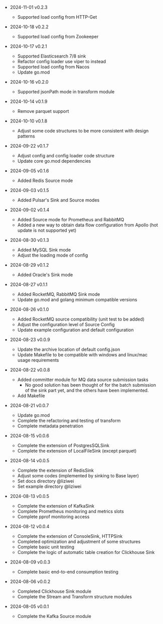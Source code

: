 * 2024-11-01 v0.2.3
  * Supported load config from HTTP-Get

* 2024-10-18 v0.2.2
  * Supported load config from Zookeeper

* 2024-10-17 v0.2.1
  * Supported Elasticsearch 7/8 sink
  * Refactor config loader use viper to instead
  * Supported load config from Nacos
  * Update go.mod

* 2024-10-16 v0.2.0
  * Supported jsonPath mode in transform module

* 2024-10-14 v0.1.9
  * Remove parquet support

* 2024-10-10 v0.1.8
  * Adjust some code structures to be more consistent with design patterns

* 2024-09-22 v0.1.7
  * Adjust config and config loader code structure
  * Update core go.mod dependencies

* 2024-09-05 v0.1.6
  * Added Redis Source mode

* 2024-09-03 v0.1.5
  * Added Pulsar's Sink and Source modes

* 2024-09-02 v0.1.4
  * Added Source mode for Prometheus and RabbitMQ
  * Added a new way to obtain data flow configuration from Apollo (hot update is not supported yet)

* 2024-08-30 v0.1.3
  * Added MySQL Sink mode
  * Adjust the loading mode of config

* 2024-08-29 v0.1.2
  * Added Oracle's Sink mode

* 2024-08-27 v0.1.1
  * Added RocketMQ, RabbitMQ Sink mode
  * Update go.mod and golang minimum compatible versions

* 2024-08-26 v0.1.0
  * Added RocketMQ source compatibility (unit test to be added)
  * Adjust the configuration level of Source Config
  * Update example configuration and default configuration

* 2024-08-23 v0.0.9
  * Update the archive location of default config.json
  * Update Makefile to be compatible with windows and linux/mac usage requirements

* 2024-08-22 v0.0.8
  * Added committer module for MQ data source submission tasks
    * No good solution has been thought of for the batch submission of the sink part yet, and the others have been implemented.
  * Add Makefile

* 2024-08-21 v0.0.7
  * Update go.mod
  * Complete the refactoring and testing of transform
  * Complete metadata penetration

* 2024-08-15 v0.0.6
  * Complete the extension of PostgresSQLSink
  * Complete the extension of LocalFileSink (except parquet)

* 2024-08-14 v0.0.5
  * Complete the extension of RedisSink
  * Adjust some codes (implemented by sinking to Base layer)
  * Set docs directory @liziwei
  * Set example directory @liziwei

* 2024-08-13 v0.0.5
  * Complete the extension of KafkaSink
  * Complete Prometheus monitoring and metrics slots
  * Complete pprof monitoring access

* 2024-08-12 v0.0.4
  * Complete the extension of ConsoleSink, HTTPSink
  * Completed optimization and adjustment of some structures
  * Complete basic unit testing
  * Complete the logic of automatic table creation for Clickhouse Sink

* 2024-08-09 v0.0.3
  * Complete basic end-to-end consumption testing

* 2024-08-06 v0.0.2
  * Completed Clickhouse Sink module
  * Complete the Stream and Transform structure modules

* 2024-08-05 v0.0.1
  * Complete the Kafka Source module
